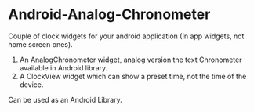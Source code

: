 Android-Analog-Chronometer
==========================

Couple of clock widgets for your android application (In app widgets, not home screen ones).
1. An AnalogChronometer widget, analog version the text Chronometer available in Android library.
2. A ClockView widget which can show a preset time, not the time of the device.

Can be used as an Android Library.